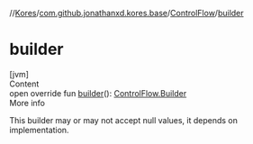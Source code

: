 //[Kores](../../index.md)/[com.github.jonathanxd.kores.base](../index.md)/[ControlFlow](index.md)/[builder](builder.md)



# builder  
[jvm]  
Content  
open override fun [builder](builder.md)(): [ControlFlow.Builder](-builder/index.md)  
More info  


This builder may or may not accept null values, it depends on implementation.

  



